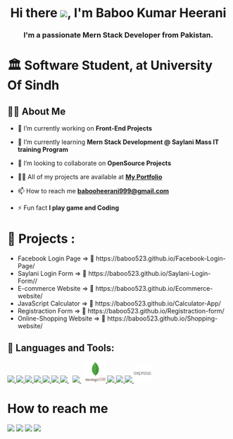 <!-- <a href="#"><img width="100%" height="auto" src="https://i.imgur.com/iXuL1HG.png" height="175px"/></a> -->

<h1 align="center">Hi there <img src="https://raw.githubusercontent.com/MartinHeinz/MartinHeinz/master/wave.gif" width="30px">, I'm Baboo Kumar Heerani</h1>
<h3 align="center">I'm a passionate Mern Stack Developer from Pakistan.</h3>

<h1>🏛️ Software Student, at University Of Sindh</h1>


## 🙋‍♂️ About Me

- 🔭 I’m currently working on **Front-End Projects**

- 🌱 I’m currently learning **Mern Stack Development @ Saylani Mass IT training Program**

- 👯 I’m looking to collaborate on **OpenSource Projects**

- 👨‍💻 All of my projects are available at **[My Portfolio](https://baboo523.github.io/My-Portfolio/)**

- 📫 How to reach me **babooheerani999@gmail.com**

- ⚡ Fun fact **I play game and Coding**

<h1>🏅 Projects :</h1>
<ul>
    <li>Facebook Login Page => 🔗 https://baboo523.github.io/Facebook-Login-Page/</li>
    <li>Saylani Login Form => 🔗 https://baboo523.github.io/Saylani-Login-Form//</li>
    <li>E-commerce Website => 🔗 https://baboo523.github.io/Ecommerce-website/</li>
    <li>JavaScript Calculator => 🔗 https://baboo523.github.io/Calculator-App/ </li>
    <li>Registraction Form => 🔗 https://baboo523.github.io/Registraction-form/</li>
    <li>Online-Shopping Website => 🔗 https://baboo523.github.io/Shopping-website/</li>
</ul>



## 🚀 Languages and Tools:

<p align="left"> 
    <a href="https://reactjs.org/" target="_blank"> <img src="https://img.icons8.com/color/48/000000/react-native.png"/> </a> 
    <a href="https://developer.mozilla.org/en-US/docs/Web/JavaScript" target="_blank"> <img src="https://img.icons8.com/color/48/000000/javascript.png"/> </a> 
    <a href="https://www.w3.org/html/" target="_blank"> <img src="https://img.icons8.com/color/48/000000/html-5.png"/> </a> 
    <a href="https://www.w3schools.com/css/" target="_blank"> <img src="https://img.icons8.com/color/48/000000/css3.png"/> </a> 
    <a href="https://getbootstrap.com" target="_blank"> <img src="https://img.icons8.com/color/48/000000/bootstrap.png"/> </a> 
    <a href="https://www.python.org" target="_blank"> <img src="https://img.icons8.com/color/48/000000/python.png"/> </a> 
    <a style="padding-right:8px;" href="https://nodejs.org" target="_blank"> <img src="https://img.icons8.com/color/48/000000/nodejs.png"/> </a> 
    <a style="padding-right:8px;" href="https://www.mysql.com/" target="_blank"> <img src="https://img.icons8.com/fluent/50/000000/mysql-logo.png"/> </a>
    <a href="https://www.mongodb.com/" target="_blank"> <img src="https://raw.githubusercontent.com/devicons/devicon/master/icons/mongodb/mongodb-original-wordmark.svg" alt="mongodb" width="48" height="48"/> </a> 
    <a href="https://firebase.google.com/" target="_blank"> <img src="https://img.icons8.com/color/48/000000/firebase.png"/> </a>   
    <a href="https://git-scm.com/" target="_blank"> <img src="https://img.icons8.com/color/48/000000/git.png"/> </a> 
    <a href="https://redux.js.org" target="_blank"> <img src="https://img.icons8.com/color/48/000000/redux.png"/> </a>
    <a href="https://expressjs.com" target="_blank"> <img src="https://raw.githubusercontent.com/devicons/devicon/master/icons/express/express-original-wordmark.svg" alt="express" width="40" height="40"/> </a>
</p>
<h1>How to reach me</h1>
<p align="left">
<a href = "https://www.facebook.com/baboo.meghwar/"><img src="https://img.icons8.com/fluent/48/000000/facebook-new.png"/></a>
<a href = "https://www.linkedin.com/in/baboo-kumar-heerani-2a39a2188/"><img src="https://img.icons8.com/fluent/48/000000/linkedin.png"/></a>
<a href = "https://twitter.com/subhamraoniar"><img src="https://img.icons8.com/fluent/48/000000/twitter.png"/></a>
<a href = "https://www.instagram.com/baboo_kumar99/"><img src="https://img.icons8.com/fluent/48/000000/instagram-new.png"/></a>

</p>

